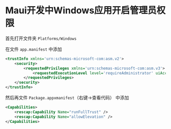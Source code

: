 # Maui开发中Windows应用开启管理员权限


首先打开文件夹 `Platforms/Windows`

在文件 `app.manifest` 中添加

```xml
<trustInfo xmlns='urn:schemas-microsoft-com:asm.v2'>
    <security>
        <requestedPrivileges xmlns='urn:schemas-microsoft-com:asm.v3'>
            <requestedExecutionLevel level='requireAdministrator' uiAccess='false' />
        </requestedPrivileges>
    </security>
</trustInfo>
```

然后再文件 `Package.appxmanifest`（右键->查看代码） 中添加

```xml
<Capabilities>
    <rescap:Capability Name="runFullTrust" />
    <rescap:Capability Name="allowElevation" />
</Capabilities>
```
